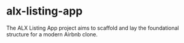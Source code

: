 # alx-listing-app
The ALX Listing App project aims to scaffold and lay the foundational structure for a modern Airbnb clone.
